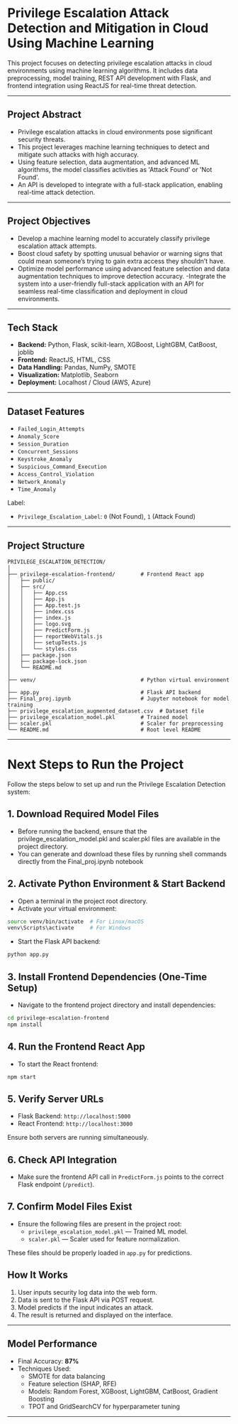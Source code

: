 
# Privilege Escalation Attack Detection and Mitigation in Cloud Using Machine Learning

This project focuses on detecting privilege escalation attacks in cloud environments using machine learning algorithms. It includes data preprocessing, model training, REST API development with Flask, and frontend integration using ReactJS for real-time threat detection.

---
## Project Abstract
- Privilege escalation attacks in cloud environments pose significant security threats. 
- This project leverages machine learning techniques to detect and mitigate such attacks with high accuracy.
- Using feature selection, data augmentation, and advanced ML algorithms, the model classifies activities as 'Attack Found' or 'Not Found'. 
- An API is developed to integrate with a full-stack application, enabling real-time attack detection.


---

## Project Objectives

- Develop a machine learning model to accurately classify privilege escalation attack attempts.
- Boost cloud safety by spotting unusual behavior or warning signs that could mean someone’s trying to gain extra access they shouldn’t have.
- Optimize model performance using advanced feature selection and data augmentation techniques to improve detection accuracy.
-Integrate the system into a user-friendly full-stack application with an API for seamless real-time classification and deployment in cloud environments.
  

---

## Tech Stack

- **Backend:** Python, Flask, scikit-learn, XGBoost, LightGBM, CatBoost, joblib
- **Frontend:** ReactJS, HTML, CSS
- **Data Handling:** Pandas, NumPy, SMOTE
- **Visualization:** Matplotlib, Seaborn
- **Deployment:** Localhost / Cloud (AWS, Azure)

---

## Dataset Features

- `Failed_Login_Attempts`
- `Anomaly_Score`
- `Session_Duration`
- `Concurrent_Sessions`
- `Keystroke_Anomaly`
- `Suspicious_Command_Execution`
- `Access_Control_Violation`
- `Network_Anomaly`
- `Time_Anomaly`

Label:
- `Privilege_Escalation_Label`: `0` (Not Found), `1` (Attack Found)

---

## Project Structure

```
PRIVILEGE_ESCALATION_DETECTION/
│
├── privilege-escalation-frontend/        # Frontend React app
│   ├── public/
│   ├── src/
│   │   ├── App.css
│   │   ├── App.js
│   │   ├── App.test.js
│   │   ├── index.css
│   │   ├── index.js
│   │   ├── logo.svg
│   │   ├── PredictForm.js
│   │   ├── reportWebVitals.js
│   │   ├── setupTests.js
│   │   └── styles.css
│   ├── package.json
│   ├── package-lock.json
│   └── README.md
│
├── venv/                                 # Python virtual environment
│
├── app.py                                # Flask API backend
├── Final_proj.ipynb                      # Jupyter notebook for model training
├── privilege_escalation_augmented_dataset.csv  # Dataset file
├── privilege_escalation_model.pkl        # Trained model
├── scaler.pkl                            # Scaler for preprocessing
└── README.md                             # Root level README
```

---


# Next Steps to Run the Project

Follow the steps below to set up and run the Privilege Escalation Detection system:

## 1. Download Required Model Files
- Before running the backend, ensure that the privilege_escalation_model.pkl and scaler.pkl files are available in the project directory.
- You can generate and download these files by running shell commands directly from the Final_proj.ipynb notebook

## 2. Activate Python Environment & Start Backend

- Open a terminal in the project root directory.
- Activate your virtual environment:

```bash
source venv/bin/activate  # For Linux/macOS
venv\Scripts\activate     # For Windows
```

- Start the Flask API backend:

```bash
python app.py
```

## 3. Install Frontend Dependencies (One-Time Setup)

- Navigate to the frontend project directory and install dependencies:

```bash
cd privilege-escalation-frontend
npm install
```

## 4. Run the Frontend React App

- To start the React frontend:

```bash
npm start
```

## 5. Verify Server URLs

- Flask Backend: `http://localhost:5000`
- React Frontend: `http://localhost:3000`

Ensure both servers are running simultaneously.

## 6. Check API Integration

- Make sure the frontend API call in `PredictForm.js` points to the correct Flask endpoint (`/predict`).

## 7. Confirm Model Files Exist

- Ensure the following files are present in the project root:
    - `privilege_escalation_model.pkl` — Trained ML model.
    - `scaler.pkl` — Scaler used for feature normalization.

These files should be properly loaded in `app.py` for predictions.


## How It Works

1. User inputs security log data into the web form.
2. Data is sent to the Flask API via POST request.
3. Model predicts if the input indicates an attack.
4. The result is returned and displayed on the interface.

---

## Model Performance

- Final Accuracy: **87%**
- Techniques Used:
  - SMOTE for data balancing
  - Feature selection (SHAP, RFE)
  - Models: Random Forest, XGBoost, LightGBM, CatBoost, Gradient Boosting
  - TPOT and GridSearchCV for hyperparameter tuning

---

